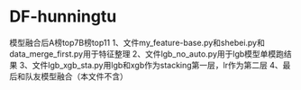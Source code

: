 # DF-hunningtu
模型融合后A榜top7B榜top11
1、文件my_feature-base.py和shebei.py和data_merge_first.py用于特征整理
2、文件lgb_no_auto.py用于lgb模型单模跑结果
3、文件lgb_xgb_sta.py用lgb和xgb作为stacking第一层，lr作为第二层
4、最后和队友模型融合（本文件不含）
